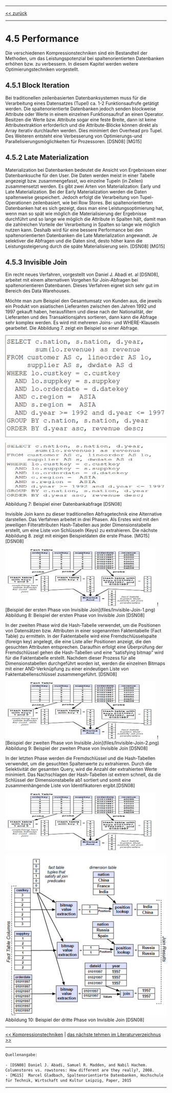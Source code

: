 ***

[<< zurück](02_toc.md)

***

# 4.5 Performance

Die verschiedenen Kompressionstechniken sind ein Bestandteil der Methoden, um das Leistungspotenzial bei spaltenorientierten Datenbanken erhöhen bzw. zu verbessern. In diesem Kapitel werden weitere Optimierungstechniken vorgestellt.

## 4.5.1 Block Iteration

Bei traditionellen zeilenbasierten Datenbanksystemen muss für die Verarbeitung eines Datensatzes (Tupel) ca. 1-2 Funktionsaufrufe getätigt werden. Die spaltenorientierte Datenbanken jedoch senden blockweise Attribute oder Werte in einem einzelnen Funktionsaufruf an einen Operator. Besitzen die Werte bzw. Attribute sogar eine feste Breite, dann ist keine Attributextraktion erforderlich und die Attribute-Blöcke können direkt als Array iterativ durchlaufen werden. Dies minimiert den Overhead pro Tupel. Des Weiteren entsteht eine Verbesserung von Optimierungs-und Parallelisierungsmöglichkeiten für Prozessoren. [DSN08] [MG15]

## 4.5.2 Late Materialization

Materialization bei Datenbanken bedeutet die Ansicht von Ergebnissen einer Datenbanksuche für den User. Die Daten werden meist in einer Tabelle angezeigt bzw. zusammengefasst, wo einzelne Tupeln (in Zeilen) zusammensetzt werden. Es gibt zwei Arten von Materialization: Early und Late Materialization. Bei der Early Materialization werden die Daten spaltenweise gespeichert. Jedoch erfolgt die Verarbeitung von Tupel-Operationen zeilenbasiert, wie bei Row Stores. 
Bei spaltenorientierten Datenbanken hat es sich gezeigt, dass man eine Leistungsoptimierung hat, wenn man so spät wie möglich die Materialisierung der Ergebnisse durchführt und so lange wie möglich die Attribute in Spalten hält, damit man die zahlreichen Vorteile der Verarbeitung in Spalten so lange wie möglich nutzen kann. Deshalb wird für eine bessere Performance bei den spaltenorientierten Datenbanken die Late Materialization angewandt. Je selektiver die Abfragen und die Daten sind, desto höher kann die Leistungssteigerung durch die späte Materialisierung sein. [DSN08] [MG15]


## 4.5.3 Invisible Join

Ein recht neues Verfahren, vorgestellt von Daniel J. Abadi et. al [DSN08], arbeitet mit einem alternativen Vorgehen für Join-Abfragen bei spaltenorientieren Datenbanen. Dieses Verfahren eignet sich sehr gut im Bereich des Data Warehouses. 

Möchte man zum Beispiel den Gesamtumsatz von Kunden aus, die jeweils ein Produkt von asiatischen Lieferanten zwischen den Jahren 1992 und 1997 gekauft haben, herausfiltern und diese nach der Nationalität, der Lieferanten und des Transaktionsjahrs sortieren, dann  kann die Abfrage sehr komplex werden. Es wird mit mehreren Joins- und WHERE-Klauseln gearbeitet. Die Abbildung 7. zeigt ein Beispiel so einer Abfrage.


![Beispiel einer Datenbankabfrage](files/Invisible-Join.png) 

<img src="files/Invisible-Join.png" alt="Beispiel einer Datenbankabfrage" style="width:570px;height:180px;">   
Abbildung 7: Beispiel einer Datenbankabfrage [DSN08]   


Invisible Join kann zu dieser traditionellen Abfragetechnik eine Alternative darstellen. Das Verfahren arbeitet in drei Phasen. Als Erstes wird mit den jeweiligen Filterattributen Hash-Tabellen aus jeder Dimensionstabelle erstellt, um eine Liste von Schlüsseln (Keys) zu extrahieren. Die nächste Abbildung 8. zeigt mit einigen Beispieldaten die erste Phase. [MG15][DSN08]

<img src="files/Invisible-Join-2.png" alt="Beispiel der ersten Phase von Invisible Join" style="width:470px;height:180px;">   
![Beispiel der ersten Phase von Invisible Join](files/Invisible-Join-1.png)    
Abbildung 8: Beispiel der ersten Phase von Invisible Join [DSN08]    


In der zweiten Phase wird die Hash-Tabelle verwendet, um die Positionen von Datensätzen bzw. Attributen in einer sogenannten Faktentabelle (Fact Table) zu ermitteln. In der Faktentabelle wird eine Fremdschlüsselspalte (foreign key) angelegt, die eine Liste aller Positionen anzeigt, die den gesuchten Attributen entsprechen. 
Daraufhin erfolgt eine Überprüfung der Fremdschlüssel gehen die Hash-Tabellen und eine “satisfying bitmap” wird für die Faktentabelle erstellt. Nachdem dieser Prozess für alle Dimensionstabellen durchgeführt worden ist, werden die einzelnen Bitmaps mit einer AND-Verknüpfung zu einer eindeutigen Liste von Faktentabellenschlüssel  zusammengeführt. [DSN08]

<img src="files/Invisible-Join-2.png" alt="Beispiel der zweiten Phase von Invisible Join" style="width:470px;height:180px;">   
![Beispiel der zweiten Phase von Invisible Join](files/Invisible-Join-2.png)    
Abbildung 9: Beispiel der zweiten Phase von Invisible Join [DSN08]   

In der letzten Phase werden die Fremdschlüssel und die Hash-Tabellen verwendet, um die gesuchten Spaltenwerte zu extrahieren. Durch die Selektivität der gesamten Query, wird die Anzahl der extrahierten Werte minimiert. Das Nachschlagen der Hash-Tabellen ist extrem schnell, da die Schlüssel der Dimensionstabelle ab1 sortiert und somit eine  zusammenhängende Liste von Identifikatoren ergibt.[DSN08]

<img src="files/Invisible-Join-2.png" alt="Beispiel der dritten Phase von Invisible Join" style="width:470px;height:180px;">   

![Beispiel der dritte Phase von Invisible Join](files/Invisible-Join-3.png)      
Abbildung 10: Beispiel der dritte Phase von Invisible Join [DSN08]



***

[<< Kompressionstechniken](06-4_compression.md) | [das nächste tehmen im Literaturverzeichnus >>](XXXXX.md)

***

```
Quellenangabe:

- [DSN08] Daniel J. Abadi, Samuel R. Madden, and Nabil Hachem. Columnstores vs. rowstores: How different are they really?, 2008.
- [MG15]  Marcel Gladbach, Spaltenorientierte Datenbanken, Hochschule für Technik, Wirtschaft und Kultur Leipzig, Paper, 2015

```
***